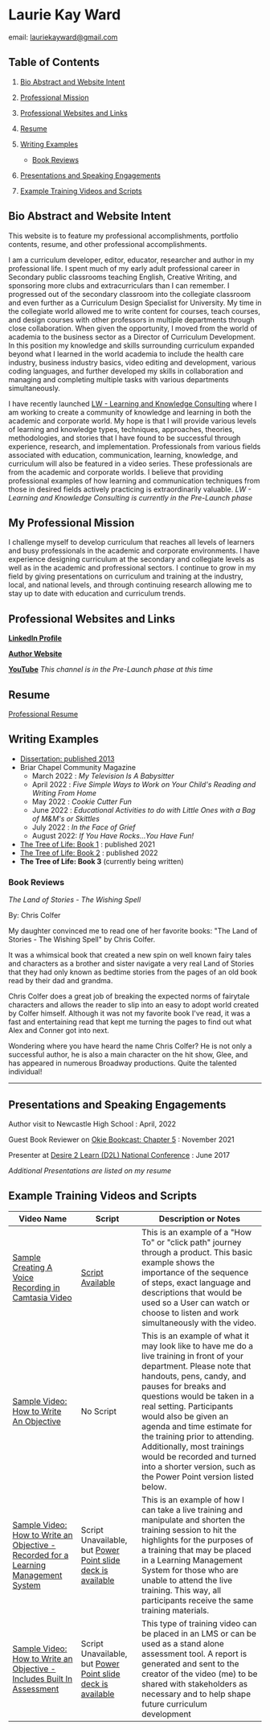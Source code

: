 # Laurie Kay Ward 

email: lauriekayward@gmail.com

## Table of Contents

1. [Bio Abstract and Website Intent](#bio-abstract-and-website-intent)

2. [Professional Mission](#my-professional-mission)

3. [Professional Websites and Links](#professional-websites-and-links)

4. [Resume](#resume)

5. [Writing Examples](#writing-examples)

   - [Book Reviews](#book-reviews)

6. [Presentations and Speaking Engagements](#presentations-and-speaking-engagements)

7. [Example Training Videos and Scripts](#example-training-videos-and-scripts)


## Bio Abstract and Website Intent

This website is to feature my professional accomplishments, portfolio contents, resume, and other professional accomplishments.

I am a curriculum developer, editor, educator, researcher and author in my professional life. I spent much of my early adult professional career in Secondary public classrooms teaching English, Creative Writing, and sponsoring more clubs and extracurriculars than I can remember. I progressed out of the secondary classroom into the collegiate classroom and even further as a Curriculum Design Specialist for University. My time in the collegiate world allowed me to write content for courses, teach courses, and design courses with other professors in multiple departments through close collaboration. When given the opportunity, I moved from the world of academia to the business sector as a Director of Curriculum Development. In this position my knowledge and skills surrounding curriculum expanded beyond what I learned in the world academia to include the health care industry, business industry basics, video editing and development, various coding languages, and further developed my skills in collaboration and managing and completing multiple tasks with various departments simultaneously. 

I have recently launched [LW - Learning and Knowledge Consulting](https://www.youtube.com/channel/UCyKRYDndOS6lVgMwnX4ls1g/featured) where I am working to create a community of knowledge and learning in both the academic and corporate world. My hope is that I will provide various levels of learning and knowledge types, techniques, approaches, theories, methodologies, and stories that I have found to be successful through experience, research, and implementation. Professionals from various fields associated with education, communication, learning, knowledge, and curriculum will also be featured in a video series. These professionals are from the academic and corporate worlds. I believe that providing professional examples of how learning and communication techniques from those in desired fields actively practicing is extraordinarily valuable. *LW - Learning and Knowledge Consulting is currently in the Pre-Launch phase*

## My Professional Mission

I challenge myself to develop curriculum that reaches all levels of learners and busy professionals in the academic and corporate environments. I have experience designing curriculum at the secondary and collegiate levels as well as in the academic and profressional sectors. I continue to grow in my field by giving presentations on curriculum and training at the industry, local, and national levels, and through continuing research allowing me to stay up to date with education and curriculum trends.

## Professional Websites and Links

[**LinkedIn Profile**](https://www.linkedin.com/in/laurie-ward-ph-d-m-ed-m-b-a-99b582155/)

[**Author Website**](https://store.bookbaby.com/profile/LKWard)

[**YouTube**](https://www.youtube.com/channel/UCyKRYDndOS6lVgMwnX4ls1g/featured) *This channel is in the Pre-Launch phase at this time*

## Resume

[Professional Resume](https://github.com/laurieward333/Professional_Space/blob/main/Laurie%20Kay%20Ward%20CV%20with%20website.docx)

## Writing Examples

- [Dissertation: published 2013](https://shareok.org/handle/11244/10476/browse?type=author&value=Ward%2C+Laurie)
- Briar Chapel Community Magazine 
  - March 2022 : *My Television Is A Babysitter* 
  - April 2022 : *Five Simple Ways to Work on Your Child's Reading and Writing From Home*
  - May 2022 : *Cookie Cutter Fun*
  - June 2022 : *Educational Activities to do with Little Ones with a Bag of M&M's or Skittles*
  - July 2022 : *In the Face of Grief*
  - August 2022: *If You Have Rocks...You Have Fun!*
-  [The Tree of Life: Book 1](https://www.amazon.com/Tree-Life-Book-L-K-Ward/dp/1667806688/ref=sr_1_1?crid=37ZBIWCKV7VZQ&keywords=lk+ward&qid=1658255724&sprefix=lk+ward%2Caps%2C86&sr=8-1) : published 2021
-  [The Tree of Life: Book 2](https://www.amazon.com/Tree-Life-Book-L-K-Ward/dp/1667823027/ref=sr_1_2?crid=17Q15JC3YJ910&keywords=lk+ward&qid=1658255800&s=books&sprefix=lk+ward%2Cstripbooks%2C61&sr=1-2) : published 2022
-  **The Tree of Life: Book 3** (currently being written)

### Book Reviews 

_The Land of Stories - The Wishing Spell_

By: Chris Colfer

My daughter convinced me to read one of her favorite books: "The Land of Stories - The Wishing Spell" by Chris Colfer.

It was a whimsical book that created a new spin on well known fairy tales and characters as a brother and sister navigate a very real Land of Stories that they had
only known as bedtime stories from the pages of an old book read by their dad and grandma.

Chris Colfer does a great job of breaking the expected norms of fairytale characters and allows the reader to slip into an easy to adopt world created by Colfer
himself. Although it was not my favorite book I've read, it was a fast and entertaining read that kept me turning the pages to find out what Alex and Conner got into
next.

Wondering where you have heard the name Chris Colfer? He is not only a successful author, he is also a main character on the hit show, Glee, and has appeared in
numerous Broadway productions. Quite the talented individual!

----------

## Presentations and Speaking Engagements

Author visit to Newcastle High School
: April, 2022

Guest Book Reviewer on [Okie Bookcast: Chapter 5](http://tun.in/pkFz7)
: November 2021

Presenter at [Desire 2 Learn (D2L) National Conference](https://www.d2l.com/blog/3-ways-keep-students-instructors-engaged-online-courses/)
: June 2017

*Additional Presentations are listed on my resume*

## Example Training Videos and Scripts

| Video Name     | Script     | Description or Notes|
| -------------- |----------- | ----------- |
| [Sample Creating A Voice Recording in Camtasia Video](https://github.com/laurieward333/laurieward333.github.io/blob/main/Sample%20Creating%20A%20Voice%20Recording%20In%20Camtasia%20Video.mp4) | [Script Available](https://github.com/laurieward333/laurieward333.github.io/blob/main/Sample%20Script%20for%20Creating%20a%20Voice%20Recording%20in%20Camtasia%20Video.pdf) | This is an example of a "How To" or "click path" journey through a product. This basic example shows the importance of the sequence of steps, exact language and descriptions that would be used so a User can watch or choose to listen and work simultaneously with the video. |
| [Sample Video: How to Write An Objective](https://www.screencast.com/t/JKlg8RAmLpr)  | No Script | This is an example of what it may look like to have me do a live training in front of your department. Please note that handouts, pens, candy, and pauses for breaks and questions would be taken in a real setting. Participants would also be given an agenda and time estimate for the training prior to attending. Additionally, most trainings would be recorded and turned into a shorter version, such as the Power Point version listed below. |
| [Sample Video: How to Write an Objective - Recorded for a Learning Management System](https://github.com/laurieward333/laurieward333.github.io/blob/main/Sample%20Demo%20of%20Objective%20Writing%20Lesson%20-%20Power%20Point%20Version.mp4) | Script Unavailable, but [Power Point slide deck is available](https://github.com/laurieward333/laurieward333.github.io/blob/main/Sample_How%20to%20Write%20Objectives_Video%20with%20PP.pptx) | This is an example of how I can take a live training and manipulate and shorten the training session to hit the highlights for the purposes of a training that may be placed in a Learning Management System for those who are unable to attend the live training.  This way, all participants receive the same training materials. |
| [Sample Video: How to Write an Objective - Includes Built In Assessment](https://www.screencast.com/t/ZTcfxNDwYbVU) |Script Unavailable, but [Power Point slide deck is available](https://github.com/laurieward333/laurieward333.github.io/blob/main/Sample_How%20to%20Write%20Objectives_Video%20with%20PP.pptx) | This type of training video can be placed in an LMS or can be used as a stand alone assessment tool.  A report is generated and sent to the creator of the video (me) to be shared with stakeholders as necessary and to help shape future curriculum development |




